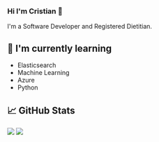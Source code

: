 ### Hi I'm Cristian 👋

I'm a Software Developer and Registered Dietitian.

## 🌱 I'm currently learning
 
- Elasticsearch
- Machine Learning
- Azure
- Python

## 📈 GitHub Stats 
<img align="center" src="https://github-readme-stats.vercel.app/api/?username=cristianordonez&theme=nightowl&hide=stars,issues&show_icons=true" />
<img align="center" src="https://github-readme-stats.vercel.app/api/top-langs/?username=cristianordonez&theme=nightowl&compact=true" />

